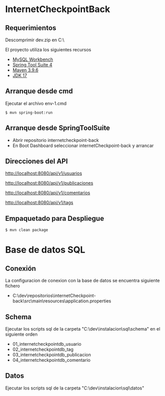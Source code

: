 # InternetCheckpointBack

## Requerimientos

Descomprimir dev.zip en C:\

El proyecto utiliza los siguientes recursos

* [MySQL Workbench](https://www.mysql.com/products/workbench) 
* [Spring Tool Suite 4](https://spring.io/tools) 
* [Maven 3.9.6](https://maven.apache.org) 
* [JDK 17](https://www.oracle.com/java/technologies/javase/jdk17-archive-downloads.html) 

## Arranque desde cmd

Ejecutar el archivo env-1.cmd


    $ mvn spring-boot:run

## Arranque desde SpringToolSuite

* Abrir repositorio internetcheckpoint-back
* En Boot Dashboard seleccionar internetCheckpoint-back y arrancar 

## Direcciones del API

[http://localhost:8080/api/v1/usuarios](http://localhost:8080/api/v1/usuarios)

[http://localhost:8080/api/v1/publicaciones](http://localhost:8080/api/v1/publicaciones)

[http://localhost:8080/api/v1/comentarios](http://localhost:8080/api/v1/comentarios)

[http://localhost:8080/api/v1/tags](http://localhost:8080/api/v1/tags)

## Empaquetado para Despliegue

    $ mvn clean package

# Base de datos SQL

## Conexión

La configuracion de conexion con la base de datos se encuentra siguiente fichero

* C:\dev\repositorios\internetCheckpoint-back\src\main\resources\application.properties

## Schema

Ejecutar los scripts sql de la carpeta "C:\dev\instalacion\sql\schema" en el siguiente orden

* 01_internetcheckpointdb_usuario
* 02_internetcheckpointdb_tag
* 03_internetcheckpointdb_publicacion
* 04_internetcheckpointdb_comentario


## Datos

Ejecutar los scripts sql de la carpeta "C:\dev\instalacion\sql\datos"